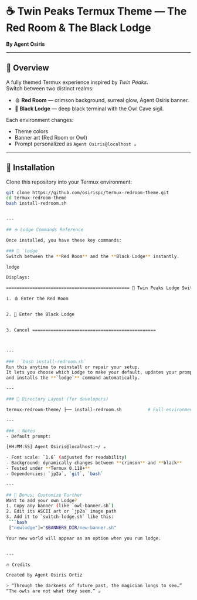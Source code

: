 # ☕ Twin Peaks Termux Theme — The Red Room & The Black Lodge  
**By Agent Osiris**

---

## 🔮 Overview
A fully themed Termux experience inspired by *Twin Peaks*.  
Switch between two distinct realms:

- 🩸 **Red Room** — crimson background, surreal glow, Agent Osiris banner.  
- 🦉 **Black Lodge** — deep black terminal with the Owl Cave sigil.  

Each environment changes:
- Theme colors  
- Banner art (Red Room or Owl)  
- Prompt personalized as `Agent Osiris@localhost ☕`  

---

## 🧭 Installation
Clone this repository into your Termux environment:
```bash
git clone https://github.com/osirispc/termux-redroom-theme.git
cd termux-redroom-theme
bash install-redroom.sh


---

## ☕ Lodge Commands Reference

Once installed, you have these key commands:

### 🔮 `lodge`
Switch between the **Red Room** and the **Black Lodge** instantly.

lodge

Displays:

=============================================== 🔮 Twin Peaks Lodge Switcher

1. 🩸 Enter the Red Room


2. 🦉 Enter the Black Lodge


3. Cancel ===============================================



---

### 🕯 `bash install-redroom.sh`
Run this anytime to reinstall or repair your setup.  
It lets you choose which Lodge to make your default, updates your prompt,
and installs the **`lodge`** command automatically.

---

### 🦉 Directory Layout (for developers)

termux-redroom-theme/ ├── install-redroom.sh          # Full environment installer ├── switch-lodge.sh             # Red Room ↔ Black Lodge switcher ├── .redroom-banners/           # Contains banner scripts and image files │   ├── lodge-banner.sh         # Red Room quote + ASCII │   ├── owl-banner.sh           # Owl Cave sigil (jp2a) │   ├── owl.jpg                 # Source image for jp2a │   └── wmms.png                # Optional third banner ├── .termux/themes/             # Theme color configs │   ├── redroom.properties │   └── blacklodge.properties ├── README.md                   # You are here

---

### 💡 Notes
- Default prompt:

[HH:MM:SS] Agent Osiris@localhost:~/ ☕

- Font scale: `1.6` (adjusted for readability)
- Background: dynamically changes between **crimson** and **black**
- Tested under **Termux 0.118+**  
- Dependencies: `jp2a`, `git`, `bash`

---

## 🧙 Bonus: Customize Further
Want to add your own Lodge?
1. Copy any banner (like `owl-banner.sh`)  
2. Edit its ASCII art or `jp2a` image path  
3. Add it to `switch-lodge.sh` like this:
 ```bash
 ["newlodge"]="$BANNERS_DIR/new-banner.sh"

Your new world will appear as an option when you run lodge.


---

🔥 Credits

Created by Agent Osiris Ortiz

> “Through the darkness of future past, the magician longs to see…”
“The owls are not what they seem.” ☕

